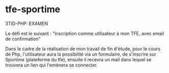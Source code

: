 tfe-sportime
============

3TID-PHP: EXAMEN

Le défi est le suivant : "Inscription comme utilisateur à mon TFE, avec email de confirmation"

Dans le cadre de la réalisation de mon travail de fin d'étude, pour le cours de Php, l'utilisateur aura la possibilité via un formulaire, de s'inscrire sur Sportime (plateforme du tfe), ensuite il recevra un mail dans lequel se trouvera un lien qui l'emènera se connecter. 


